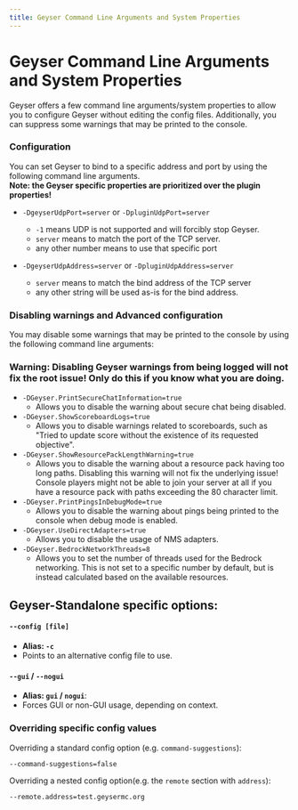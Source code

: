 ```yaml
---
title: Geyser Command Line Arguments and System Properties
---
```


# Geyser Command Line Arguments and System Properties
Geyser offers a few command line arguments/system properties to allow you to configure Geyser without editing the config files.
Additionally, you can suppress some warnings that may be printed to the console.


### Configuration
You can set Geyser to bind to a specific address and port by using the following command line arguments. <br>
**Note: the Geyser specific properties are prioritized over the plugin properties!**

- ```-DgeyserUdpPort=server``` or ```-DpluginUdpPort=server```
  - ```-1``` means UDP is not supported and will forcibly stop Geyser.
  - ```server``` means to match the port of the TCP server.
  - any other number means to use that specific port

- ```-DgeyserUdpAddress=server``` or ```-DpluginUdpAddress=server```
  - ```server``` means to match the bind address of the TCP server
  - any other string will be used as-is for the bind address.

### Disabling warnings and Advanced configuration
You may disable some warnings that may be printed to the console by using the following command line arguments:
<h3>Warning: Disabling Geyser warnings from being logged will not fix the root issue! Only do this if you know what you are doing. </h3>

- ```-DGeyser.PrintSecureChatInformation=true```
  - Allows you to disable the warning about secure chat being disabled.
- ```-DGeyser.ShowScoreboardLogs=true```
  - Allows you to disable warnings related to scoreboards, such as "Tried to update score without the existence of its requested objective".
- ```-DGeyser.ShowResourcePackLengthWarning=true```
  - Allows you to disable the warning about a resource pack having too long paths. Disabling this warning will not fix the underlying issue! 
  Console players might not be able to join your server at all if you have a resource pack with paths exceeding the 80 character limit.
- ```-DGeyser.PrintPingsInDebugMode=true```
  - Allows you to disable the warning about pings being printed to the console when debug mode is enabled.
- ```-DGeyser.UseDirectAdapters=true```
  - Allows you to disable the usage of NMS adapters.
- ```-DGeyser.BedrockNetworkThreads=8```
  - Allows you to set the number of threads used for the Bedrock networking. This is not set to a specific number by default, but is instead calculated based on the available resources.

## Geyser-Standalone specific options:

#### `--config [file]`
- **Alias: `-c`**
- Points to an alternative config file to use.

#### `--gui` / `--nogui`
- **Alias: `gui` / `nogui`**:
- Forces GUI or non-GUI usage, depending on context.

### Overriding specific config values
Overriding a standard config option (e.g. `command-suggestions`):

`--command-suggestions=false`

Overriding a nested config option(e.g. the `remote` section with `address`):

`--remote.address=test.geysermc.org`
